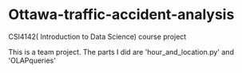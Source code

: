 # Ottawa-traffic-accident-analysis
CSI4142( Introduction to Data Science) course project

This is a team project.
The parts I did are 'hour_and_location.py' and 'OLAPqueries'
